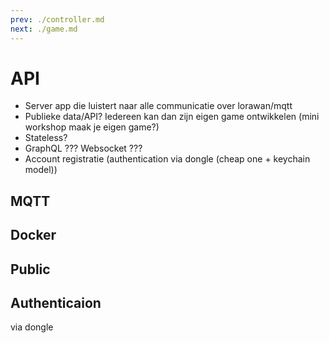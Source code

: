 ```yaml
---
prev: ./controller.md
next: ./game.md
---
```


# API


- Server app die luistert naar alle communicatie over lorawan/mqtt
- Publieke data/API? Iedereen kan dan zijn eigen game ontwikkelen (mini workshop maak je eigen game?)
- Stateless?
- GraphQL ??? Websocket ???
- Account registratie (authentication via dongle (cheap one + keychain model))



## MQTT

## Docker

## Public

## Authenticaion

via dongle